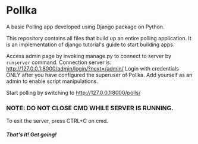 # Pollka
A basic Polling app developed using Django package on Python.

This repository contains all files that build up an entire polling application. 
It is an implementation of django tutorial's guide to start building apps. 

Access admin page by invoking manage.py to connect to server by `runserver` command.
Connection server is: http://127.0.0.1:8000/admin/login/?next=/admin/
Login with credentials ONLY after you have configured the superuser of Pollka. Add yourself as an admin to enable script manipulations.

Start polling by switching to http://127.0.0.1:8000/polls/

### NOTE: DO NOT CLOSE CMD WHILE SERVER IS RUNNING.
To exit the server, press CTRL+C on cmd.

##### That's it! Get going!
